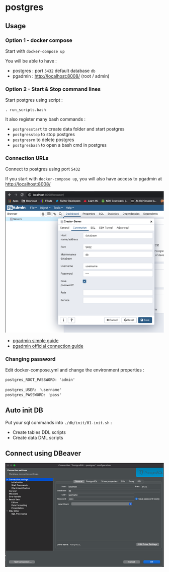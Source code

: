 postgres
===

## Usage

### Option 1 - docker compose

Start with ```docker-compose up```

You will be able to have :

* postgres : port ```5432``` default database ```db```
* pgadmin : [http://localhost:8008/](http://localhost:8008/) (root / admin)

### Option 2 - Start & Stop command lines

Start postgres using script :

	. run_scripts.bash

It also register many bash commands :

* ```postgresstart``` to create data folder and start postgres
* ```postgresstop``` to stop postgres
* ```postgresrm``` to delete postgres
* ```postgresbash``` to open a bash cmd in postgres

### Connection URLs

Connect to postgres using port ```5432```

If you start with ```docker-compose up```, you will also have access to pgadmin at [http://localhost:8008/](http://localhost:8008/)

![PGAdmin Config](docs/pgadmin-config.png)

* [pgadmin simple guide](https://thedbadmin.com/how-to-connect-postgresql-database-from-pgadmin/)
* [pgadmin official connection guide](https://www.pgadmin.org/docs/pgadmin4/development/connecting.html)

### Changing password

Edit docker-compose.yml and change the environment properties :

```
postgres_ROOT_PASSWORD: 'admin'

postgres_USER: 'username'
postgres_PASSWORD: 'pass'
```

## Auto init DB

Put your sql commands into ```./db/init/01-init.sh``` :

* Create tables DDL scripts
* Create data DML scripts

## Connect using DBeaver

![DBeaver Config](docs/DBeaver-config.png)
